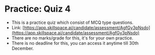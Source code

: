 # Practice: Quiz 4

* This is a practice quiz which consist of MCQ type questions.
* Link: [https://app.skillspace.ai/candidate/assessment/AgfGy3pNsdo](https://app.skillspace.ai/candidate/assessment/AgfGy3pNsdo)
* There are no marks/grade for this, it's for your own practice.
* There is no deadline for this, you can access it anytime till 30th December.
